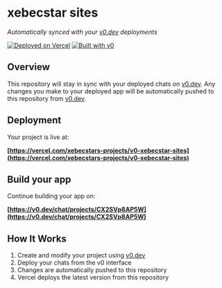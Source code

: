 # xebecstar sites

*Automatically synced with your [v0.dev](https://v0.dev) deployments*

[![Deployed on Vercel](https://img.shields.io/badge/Deployed%20on-Vercel-black?style=for-the-badge&logo=vercel)](https://vercel.com/xebecstars-projects/v0-xebecstar-sites)
[![Built with v0](https://img.shields.io/badge/Built%20with-v0.dev-black?style=for-the-badge)](https://v0.dev/chat/projects/CX2SVp8AP5W)

## Overview

This repository will stay in sync with your deployed chats on [v0.dev](https://v0.dev).
Any changes you make to your deployed app will be automatically pushed to this repository from [v0.dev](https://v0.dev).

## Deployment

Your project is live at:

**[https://vercel.com/xebecstars-projects/v0-xebecstar-sites](https://vercel.com/xebecstars-projects/v0-xebecstar-sites)**

## Build your app

Continue building your app on:

**[https://v0.dev/chat/projects/CX2SVp8AP5W](https://v0.dev/chat/projects/CX2SVp8AP5W)**

## How It Works

1. Create and modify your project using [v0.dev](https://v0.dev)
2. Deploy your chats from the v0 interface
3. Changes are automatically pushed to this repository
4. Vercel deploys the latest version from this repository